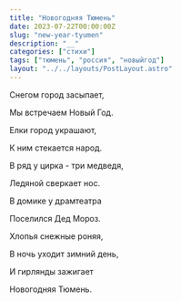 ```yaml
---
title: "Новогодняя Тюмень"
date: 2023-07-22T00:00:00Z
slug: "new-year-tyumen"
description: "__"
categories: ["стихи"]
tags: ["тюмень", "россия", "новыйгод"]
layout: "../../layouts/PostLayout.astro"
---
```


Снегом город засыпает,

Мы встречаем Новый Год.

Елки город украшают,

К ним стекается народ.

В ряд у цирка - три медведя,

Ледяной сверкает нос.

В домике у драмтеатра

Поселился Дед Мороз.

Хлопья снежные роняя,

В ночь уходит зимний день,

И гирлянды зажигает

Новогодняя Тюмень.